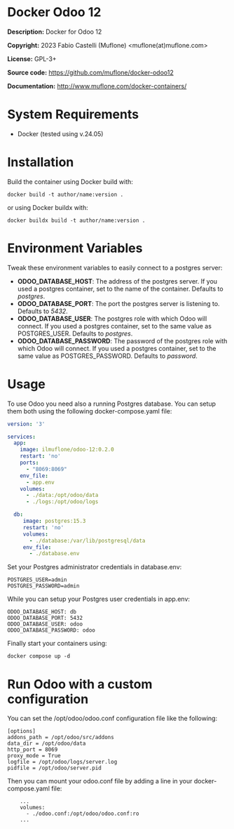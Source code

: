 # Docker Odoo 12

**Description:** Docker for Odoo 12

**Copyright:** 2023 Fabio Castelli (Muflone) <muflone(at)muflone.com>

**License:** GPL-3+

**Source code:** https://github.com/muflone/docker-odoo12

**Documentation:** http://www.muflone.com/docker-containers/

# System Requirements

* Docker (tested using v.24.05)

# Installation

Build the container using Docker build with:

    docker build -t author/name:version .

or using Docker buildx with:

    docker buildx build -t author/name:version .

# Environment Variables

Tweak these environment variables to easily connect to a postgres server:

- **ODOO_DATABASE_HOST**: The address of the postgres server.
  If you used a postgres container, set to the name of the container.
  Defaults to *postgres*.
- **ODOO_DATABASE_PORT**: The port the postgres server is listening to.
  Defaults to *5432*.
- **ODOO_DATABASE_USER**: The postgres role with which Odoo will connect.
  If you used a postgres container, set to the same value as POSTGRES_USER.
  Defaults to *postgres*.
- **ODOO_DATABASE_PASSWORD**: The password of the postgres role with which Odoo will connect.
  If you used a postgres container, set to the same value as POSTGRES_PASSWORD.
  Defaults to *password*.

# Usage

To use Odoo you need also a running Postgres database. You can setup them both
using the following docker-compose.yaml file:

```yaml
version: '3'

services:
  app:
    image: ilmuflone/odoo-12:0.2.0
    restart: 'no'
    ports:
      - "8069:8069"
    env_file:
      - app.env
    volumes:
      - ./data:/opt/odoo/data
      - ./logs:/opt/odoo/logs

  db:
     image: postgres:15.3
     restart: 'no'
     volumes:
       - ./database:/var/lib/postgresql/data
     env_file:
       - ./database.env
```

Set your Postgres administrator credentials in database.env:

```
POSTGRES_USER=admin
POSTGRES_PASSWORD=admin
```

While you can setup your Postgres user credentials in app.env:

```
ODOO_DATABASE_HOST: db
ODOO_DATABASE_PORT: 5432
ODOO_DATABASE_USER: odoo
ODOO_DATABASE_PASSWORD: odoo
```

Finally start your containers using:

    docker compose up -d

# Run Odoo with a custom configuration

You can set the /opt/odoo/odoo.conf configuration file like the following:

```
[options]
addons_path = /opt/odoo/src/addons
data_dir = /opt/odoo/data
http_port = 8069
proxy_mode = True
logfile = /opt/odoo/logs/server.log
pidfile = /opt/odoo/server.pid
```

Then you can mount your odoo.conf file by adding a line in your
docker-compose.yaml file:

```
    ...
    volumes:
      - ./odoo.conf:/opt/odoo/odoo.conf:ro
    ...
```

